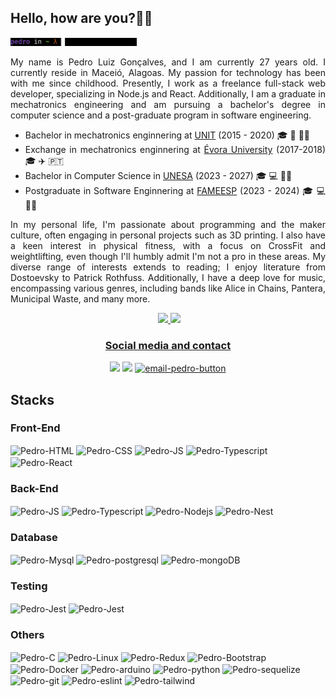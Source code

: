 <div align="left">

  <!-- <li> 🌱 At moment i am learning Python! </li> -->
<h2>   Hello, how are you?👋🤙 </h2>

<img width=40% src="./imgs/gifs/cataboutme-txt.gif">
<div align="justify">
  <p>
  My name is Pedro Luiz Gonçalves, and I am currently 27 years old. I currently reside in Maceió, Alagoas. My passion for technology has been with me since childhood. Presently, I work as a freelance full-stack web developer, specializing in Node.js and React. Additionally, I am a graduate in mechatronics engineering and am pursuing a bachelor's degree in computer science and a post-graduate program in software engineering.
  </p>
  <ul>
    <li>Bachelor in mechatronics enginnering at <a href="https://www.unit.br" target="_blank" rel="noopener noreferrer">UNIT</a> (2015 - 2020) 🎓 🤖 👨‍🔧</li>
    <li>Exchange in mechatronics enginnering at <a href="https://www.uevora.pt" target="_blank" rel="noopener noreferrer">Évora University</a> (2017-2018) 🎓 ✈️ 🇵🇹</li>
    <li>Bachelor in Computer Science in <a href="https://estacio.br" target="_blank" rel="noopener noreferrer">UNESA</a> (2023 - 2027) 🎓 💻 👨‍🔬 </li>
    <li>Postgraduate in Software Enginnering at <a href="https://faculdademetropolitana.edu.br/" target="_blank" rel="noopener noreferrer">FAMEESP</a> (2023 - 2024) 🎓 💻 👨‍💻</li> 
  </ul>
  <p>
  In my personal life, I'm passionate about programming and the maker culture, often engaging in personal projects such as 3D printing. I also have a keen interest in physical fitness, with a focus on CrossFit and weightlifting, even though I'll humbly admit I'm not a pro in these areas. My diverse range of interests extends to reading; I enjoy literature from Dostoevsky to Patrick Rothfuss. Additionally, I have a deep love for music, encompassing various genres, including bands like Alice in Chains, Pantera, Municipal Waste, and many more.
  </p>
</div>
</div>
  
<div align="center">
  <img height="130em" src="https://c.tenor.com/t25bzXBi65kAAAAC/workworkwork-typingcat.gif" alt="">
  <a href="https://github.com/pllsg96">
  <img height="130em" src="https://github-readme-stats.vercel.app/api?username=pllsg96&show_icons=true&theme=vision-friendly-dark&include_all_commits=true&count_private=true">
  <img height="130em" src="https://github-readme-stats.vercel.app/api/top-langs/?username=pllsg96&layout=compact&langs_count=10&theme=vision-friendly-dark">
</div>
<div align ="center">
  <h3> Social media and contact </h3>
  <a href="https://www.linkedin.com/in/pllsg96/" target="_blank"> <img height="30px" target="_blank" src="https://img.shields.io/badge/LinkedIn-0077B5?style=for-the-badge&logo=linkedin&logoColor=white"></a>
  <a href="https://www.instagram.com/pedrogz96/" target="_blank"><img height="30px" target="_blank" src="https://img.shields.io/badge/Instagram-E4405F?style=for-the-badge&logo=instagram&logoColor=white"></a>
  <a href = "mailto:pedroluizlsg@gmail.com" target="_blank"><img height="30px" target="_blank" src = "https://img.shields.io/badge/Gmail-D14836?style=for-the-badge&logo=gmail&logoColor=white" alt="email-pedro-button"></a>
  <br/>
</div>

  <div align="left">
    <h2>Stacks</h2>
      <h3>Front-End</h3>
        <img align="center" alt="Pedro-HTML" height="40px" width="60px" src="https://cdn.jsdelivr.net/gh/devicons/devicon/icons/html5/html5-original.svg">
        <img align="center" alt="Pedro-CSS" height="40px" width="60px" src="https://cdn.jsdelivr.net/gh/devicons/devicon/icons/css3/css3-original.svg">
        <img align="center" alt="Pedro-JS" height="40px" width="60px" src="https://cdn.jsdelivr.net/gh/devicons/devicon/icons/javascript/javascript-original.svg">
        <img align="center" alt="Pedro-Typescript" height="40px" width="60px" src="https://cdn.jsdelivr.net/gh/devicons/devicon/icons/typescript/typescript-original.svg">
        <img align="center" alt="Pedro-React" height="40px" width="60px" src="https://cdn.jsdelivr.net/gh/devicons/devicon/icons/react/react-original.svg">
      <h3>Back-End</h3>
        <img align="center" alt="Pedro-JS" height="40px" width="60px" src="https://cdn.jsdelivr.net/gh/devicons/devicon/icons/javascript/javascript-original.svg">
        <img align="center" alt="Pedro-Typescript" height="40px" width="60px" src="https://cdn.jsdelivr.net/gh/devicons/devicon/icons/typescript/typescript-original.svg">
        <img align="center" alt="Pedro-Nodejs" height="40px" width="60px" src="https://cdn.jsdelivr.net/gh/devicons/devicon/icons/nodejs/nodejs-original.svg">
        <img align="center" alt="Pedro-Nest" height="40px" width="60px" src="https://cdn.jsdelivr.net/gh/devicons/devicon/icons/nestjs/nestjs-plain-wordmark.svg">
      <h3>Database</h3>
        <img align="center" alt="Pedro-Mysql" height="40px" width="60px" src="https://cdn.jsdelivr.net/gh/devicons/devicon/icons/mysql/mysql-original-wordmark.svg">
        <img align="center" alt="Pedro-postgresql" height="40px" width="60px" src="https://cdn.jsdelivr.net/gh/devicons/devicon/icons/postgresql/postgresql-original-wordmark.svg">
        <img align="center" alt="Pedro-mongoDB" height="40px" width="60px" src="https://cdn.jsdelivr.net/gh/devicons/devicon/icons/mongodb/mongodb-original-wordmark.svg">
      <h3>Testing</h3>
        <img align="center" alt="Pedro-Jest" height="40px" width="60px" src="https://cdn.jsdelivr.net/gh/devicons/devicon/icons/jest/jest-plain.svg">
        <img align="center" alt="Pedro-Jest" height="40px" width="60px" src="https://cdn.jsdelivr.net/gh/devicons/devicon/icons/mocha/mocha-plain.svg">
      <h3>Others</h3>
        <img align="center" alt="Pedro-C" height="40px" width="60px" src="https://cdn.jsdelivr.net/gh/devicons/devicon/icons/c/c-original.svg">
        <img align="center" alt="Pedro-Linux" height="40px" width="60px" src="https://cdn.jsdelivr.net/gh/devicons/devicon/icons/linux/linux-original.svg">
        <img align="center" alt="Pedro-Redux" height="40px" width="60px" src="https://cdn.jsdelivr.net/gh/devicons/devicon/icons/redux/redux-original.svg">
        <img align="center" alt="Pedro-Bootstrap" height="40px" width="60px" src="https://cdn.jsdelivr.net/gh/devicons/devicon/icons/bootstrap/bootstrap-original.svg">
        <img align="center" alt="Pedro-Docker" height="40px" width="60px" src="https://cdn.jsdelivr.net/gh/devicons/devicon/icons/docker/docker-original-wordmark.svg">
        <img align="center" alt="Pedro-arduino" height="40px" width="60px" src="https://cdn.jsdelivr.net/gh/devicons/devicon/icons/arduino/arduino-original-wordmark.svg">
        <img align="center" alt="Pedro-python" height="40px" width="60px" src="https://cdn.jsdelivr.net/gh/devicons/devicon/icons/python/python-original-wordmark.svg">
        <img align="center" alt="Pedro-sequelize" height="40px" width="60px" src="https://cdn.jsdelivr.net/gh/devicons/devicon/icons/sequelize/sequelize-original.svg">
        <img align="center" alt="Pedro-git" height="40px" width="60px" src="https://cdn.jsdelivr.net/gh/devicons/devicon/icons/git/git-plain-wordmark.svg">
        <img align="center" alt="Pedro-eslint" height="40px" width="60px" src="https://cdn.jsdelivr.net/gh/devicons/devicon/icons/eslint/eslint-original-wordmark.svg">
        <img align="center" alt="Pedro-tailwind" height="40px" width="60px" src="https://cdn.jsdelivr.net/gh/devicons/devicon/icons/tailwindcss/tailwindcss-plain.svg">
   
  </div>  
  
